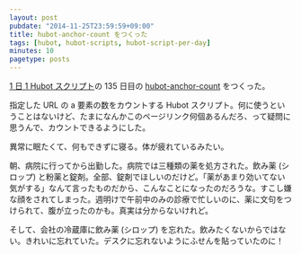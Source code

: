```yaml
---
layout: post
pubdate: "2014-11-25T23:59:59+09:00"
title: hubot-anchor-count をつくった
tags: [hubot, hubot-scripts, hubot-script-per-day]
minutes: 10
pagetype: posts
---
```

[1 日 1 Hubot スクリプト][hubot-script-per-day]の 135 日目の [hubot-anchor-count][gh:bouzuya/hubot-anchor-count] をつくった。

指定した URL の a 要素の数をカウントする Hubot スクリプト。何に使うということはないけど、たまになんかこのページリンク何個あるんだろ、って疑問に思うんで、カウントできるようにした。

異常に眠たくて、何もできずに寝る。体が疲れているみたい。

朝、病院に行ってから出勤した。病院では三種類の薬を処方された。飲み薬 (シロップ) と粉薬と錠剤。全部、錠剤でほしいのだけど。「薬があまり効いてない気がする」なんて言ったものだから、こんなことになったのだろうな。すこし嫌な顔をされてしまった。週明けで午前中のみの診療で忙しいのに、薬に文句をつけられて、腹が立ったのかも。真実は分からないけれど。

そして、会社の冷蔵庫に飲み薬 (シロップ) を忘れた。飲みたくないからではない。きれいに忘れていた。デスクに忘れないようにふせんを貼っていたのに！

[gh:bouzuya/hubot-anchor-count]: https://github.com/bouzuya/hubot-anchor-count
[hubot-script-per-day]: http://blog.bouzuya.net/posts?tags=hubot-script-per-day

